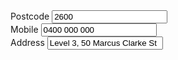 <div class="au-body example-form-item">
  <label class="example-label au-label" for="text-input-xs">Postcode</label>
  <input class="au-text-input au-text-input--width-sm" name="text-input-sm" id="text-input-sm" type="number" value="2600">
</div>

<div class="au-body example-form-item">
  <label class="example-label au-label" for="text-input-md">Mobile</label>
  <input class="au-text-input au-text-input--width-md au-text-input--number" name="text-input-md" id="text-input-md" type="tel" value="0400 000 000">
</div>

<div class="au-body example-form-item">
  <label class="example-label au-label" for="text-input-lg">Address</label>
  <input class="au-text-input au-text-input--width-lg" name="text-input-lg" id="text-input-lg" type="text" value="Level 3, 50 Marcus Clarke St">
</div>
